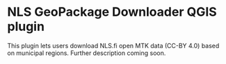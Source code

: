 # NLS GeoPackage Downloader QGIS plugin
This plugin lets users download NLS.fi open MTK data (CC-BY 4.0) based on municipal regions. Further description coming soon.